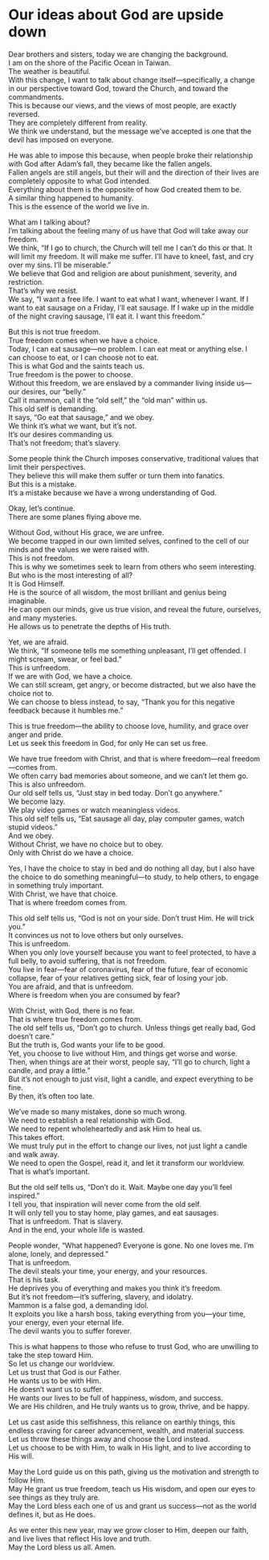 # Our ideas about God are upside down

Dear brothers and sisters, today we are changing the background.  
I am on the shore of the Pacific Ocean in Taiwan.  
The weather is beautiful.  
With this change, I want to talk about change itself—specifically, a change in our perspective toward God, toward the Church, and toward the commandments.  
This is because our views, and the views of most people, are exactly reversed.  
They are completely different from reality.  
We think we understand, but the message we’ve accepted is one that the devil has imposed on everyone.  

He was able to impose this because, when people broke their relationship with God after Adam’s fall, they became like the fallen angels.  
Fallen angels are still angels, but their will and the direction of their lives are completely opposite to what God intended.  
Everything about them is the opposite of how God created them to be.  
A similar thing happened to humanity.  
This is the essence of the world we live in.  

What am I talking about?  
I’m talking about the feeling many of us have that God will take away our freedom.  
We think, “If I go to church, the Church will tell me I can’t do this or that. It will limit my freedom. It will make me suffer. I’ll have to kneel, fast, and cry over my sins. I’ll be miserable.”  
We believe that God and religion are about punishment, severity, and restriction.  
That’s why we resist.  
We say, “I want a free life. I want to eat what I want, whenever I want. If I want to eat sausage on a Friday, I’ll eat sausage. If I wake up in the middle of the night craving sausage, I’ll eat it. I want this freedom.”  

But this is not true freedom.  
True freedom comes when we have a choice.  
Today, I can eat sausage—no problem. I can eat meat or anything else. I can choose to eat, or I can choose not to eat.  
This is what God and the saints teach us.  
True freedom is the power to choose.  
Without this freedom, we are enslaved by a commander living inside us—our desires, our “belly.”  
Call it mammon, call it the “old self,” the “old man” within us.  
This old self is demanding.  
It says, “Go eat that sausage,” and we obey.  
We think it’s what we want, but it’s not.  
It’s our desires commanding us.  
That’s not freedom; that’s slavery.  

Some people think the Church imposes conservative, traditional values that limit their perspectives.  
They believe this will make them suffer or turn them into fanatics.  
But this is a mistake.  
It’s a mistake because we have a wrong understanding of God.  

Okay, let’s continue.  
There are some planes flying above me.  

Without God, without His grace, we are unfree.  
We become trapped in our own limited selves, confined to the cell of our minds and the values we were raised with.  
This is not freedom.  
This is why we sometimes seek to learn from others who seem interesting.  
But who is the most interesting of all?  
It is God Himself.  
He is the source of all wisdom, the most brilliant and genius being imaginable.  
He can open our minds, give us true vision, and reveal the future, ourselves, and many mysteries.  
He allows us to penetrate the depths of His truth.  

Yet, we are afraid.  
We think, “If someone tells me something unpleasant, I’ll get offended. I might scream, swear, or feel bad.”  
This is unfreedom.  
If we are with God, we have a choice.  
We can still scream, get angry, or become distracted, but we also have the choice not to.  
We can choose to bless instead, to say, “Thank you for this negative feedback because it humbles me.”  

This is true freedom—the ability to choose love, humility, and grace over anger and pride.  
Let us seek this freedom in God, for only He can set us free.

We have true freedom with Christ, and that is where freedom—real freedom—comes from.  
We often carry bad memories about someone, and we can’t let them go.  
This is also unfreedom.  
Our old self tells us, “Just stay in bed today. Don’t go anywhere.”  
We become lazy.  
We play video games or watch meaningless videos.  
This old self tells us, “Eat sausage all day, play computer games, watch stupid videos.”  
And we obey.  
Without Christ, we have no choice but to obey.  
Only with Christ do we have a choice.  

Yes, I have the choice to stay in bed and do nothing all day, but I also have the choice to do something meaningful—to study, to help others, to engage in something truly important.  
With Christ, we have that choice.  
That is where freedom comes from.  

This old self tells us, “God is not on your side. Don’t trust Him. He will trick you.”  
It convinces us not to love others but only ourselves.  
This is unfreedom.  
When you only love yourself because you want to feel protected, to have a full belly, to avoid suffering, that is not freedom.  
You live in fear—fear of coronavirus, fear of the future, fear of economic collapse, fear of your relatives getting sick, fear of losing your job.  
You are afraid, and that is unfreedom.  
Where is freedom when you are consumed by fear?  

With Christ, with God, there is no fear.  
That is where true freedom comes from.  
The old self tells us, “Don’t go to church. Unless things get really bad, God doesn’t care.”  
But the truth is, God wants your life to be good.  
Yet, you choose to live without Him, and things get worse and worse.  
Then, when things are at their worst, people say, “I’ll go to church, light a candle, and pray a little.”  
But it’s not enough to just visit, light a candle, and expect everything to be fine.  
By then, it’s often too late.  

We’ve made so many mistakes, done so much wrong.  
We need to establish a real relationship with God.  
We need to repent wholeheartedly and ask Him to heal us.  
This takes effort.  
We must truly put in the effort to change our lives, not just light a candle and walk away.  
We need to open the Gospel, read it, and let it transform our worldview.  
That is what’s important.  

But the old self tells us, “Don’t do it. Wait. Maybe one day you’ll feel inspired.”  
I tell you, that inspiration will never come from the old self.  
It will only tell you to stay home, play games, and eat sausages.  
That is unfreedom. That is slavery.  
And in the end, your whole life is wasted.  

People wonder, “What happened? Everyone is gone. No one loves me. I’m alone, lonely, and depressed.”  
That is unfreedom.  
The devil steals your time, your energy, and your resources.  
That is his task.  
He deprives you of everything and makes you think it’s freedom.  
But it’s not freedom—it’s suffering, slavery, and idolatry.  
Mammon is a false god, a demanding idol.  
It exploits you like a harsh boss, taking everything from you—your time, your energy, even your eternal life.  
The devil wants you to suffer forever.  

This is what happens to those who refuse to trust God, who are unwilling to take the step toward Him.  
So let us change our worldview.  
Let us trust that God is our Father.  
He wants us to be with Him.  
He doesn’t want us to suffer.  
He wants our lives to be full of happiness, wisdom, and success.  
We are His children, and He truly wants us to grow, thrive, and be happy.

Let us cast aside this selfishness, this reliance on earthly things, this endless craving for career advancement, wealth, and material success.  
Let us throw these things away and choose the Lord instead.  
Let us choose to be with Him, to walk in His light, and to live according to His will.  

May the Lord guide us on this path, giving us the motivation and strength to follow Him.  
May He grant us true freedom, teach us His wisdom, and open our eyes to see things as they truly are.  
May the Lord bless each one of us and grant us success—not as the world defines it, but as He does.  

As we enter this new year, may we grow closer to Him, deepen our faith, and live lives that reflect His love and truth.  
May the Lord bless us all. Amen.

